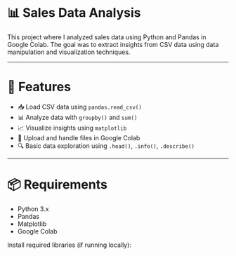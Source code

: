 # 📊 Sales Data Analysis 

This project where I analyzed sales data using Python and Pandas in Google Colab. The goal was to extract insights from CSV data using data manipulation and visualization techniques.

---

# 🚀 Features

- 📥 Load CSV data using `pandas.read_csv()`
- 📊 Analyze data with `groupby()` and `sum()`
- 📈 Visualize insights using `matplotlib`
- 📂 Upload and handle files in Google Colab
- 🔍 Basic data exploration using `.head()`, `.info()`, `.describe()`

---

# 📦 Requirements

- Python 3.x
- Pandas
- Matplotlib
- Google Colab

Install required libraries (if running locally):
```bash

